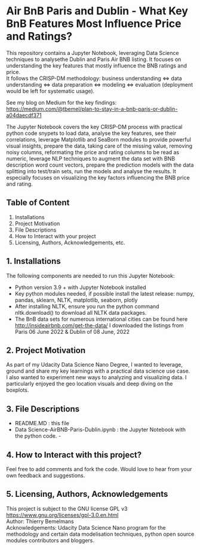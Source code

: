 # Air BnB Paris and Dublin - What Key BnB Features Most Influence Price and Ratings? 
This repository contains a Jupyter Notebook, leveraging Data Science techniques to analysethe Dublin and Paris Air BNB listing. It focuses on understanding the key features that mostly influence the BNB ratings and price.<br> It follows the CRISP-DM methodology: business understanding <=> data understanding <=> data preparation <=> modeling <=>  evaluation (deployment would be left for systematic usage).

See my blog on Medium for the key findings: https://medium.com/@tbemel/plan-to-stay-in-a-bnb-paris-or-dublin-a04daecdf371

The Jupyter Notebook covers the key CRISP-DM process with practical python code snypets to load data, analyse the key features, see their correlations, leverage Matplotlib and SeaBorn modules to provide powerful visual insights, prepare the data, taking care of the missing value, removing noisy columns, reformating the price and rating columns to be read as numeric, leverage NLP techniques to augment the data set with BNB description word count vectors, prepare the prediction models with the data splitting into test/train sets, run the models and analyse the results. It especially focuses on visualizing the key factors influencing the BNB price and rating.

## Table of Content
1.	Installations
2.	Project Motivation
3.	File Descriptions
4.	How to Interact with your project
5.	Licensing, Authors, Acknowledgements, etc.

## 1.	Installations
The following components are needed to run this Jupyter Notebook:
- Python version 3.9 + with Jupyter Notebook installed
- Key python modules needed, if possible install the latest release: numpy, pandas, sklearn, NLTK, matplotlib, seaborn, plotly
- After installing NLTK, ensure you run the python command nltk.download() to download all NLTK data packages. 
- The BnB data sets for numerous international cities can be found here http://insideairbnb.com/get-the-data/ 
I downloaded the listings from Paris 06 June 2022 & Dublin of 08 June, 2022

## 2.	Project Motivation
As part of my Udacity Data Science Nano Degree, I wanted to leverage, ground and share my key learnings with a practical data science use case.  
I also wanted to experiment new ways to analyzing and visualizing data. I particularly enjoyed the geo location visuals and deep diving on the boxplots. 

## 3.	File Descriptions
- README.MD : this file
- Data Science-AirBNB-Paris-Dublin.ipynb : the Jupyter Notebook with the python code. - 

## 4.	How to Interact with this project?
Feel free to add comments and fork the code. Would love to hear from your own feedback and suggestions. 

## 5.	Licensing, Authors, Acknowledgements
This project is subject to the GNU license GPL v3 https://www.gnu.org/licenses/gpl-3.0.en.html<br>
Author: Thierry Bemelmans<br>
Acknowledgements: Udacity Data Science Nano program for the methodology and certain data modelisation techniques, python open source modules contributors and bloggers.


